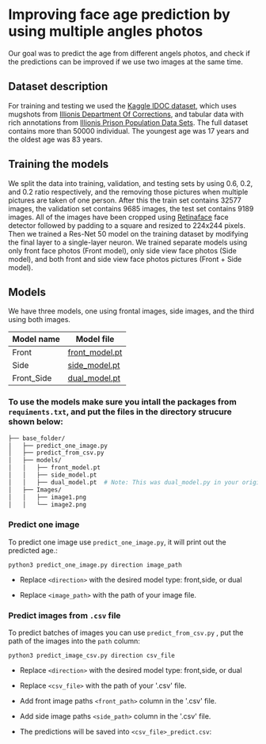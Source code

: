 # Improving face age prediction by using multiple angles photos 
 Our goal was to predict the age from different angels photos, and check if the predictions can be improved if we use two images at the same time.


## Dataset description

For training and testing we used the [Kaggle IDOC dataset](https://www.kaggle.com/datasets/davidjfisher/illinois-doc-labeled-faces-dataset), which uses mugshots from [Illionis Department Of Corrections](https://idoc.illinois.gov), and tabular data with rich annotations from [Illionis Prison Population Data Sets](https://idoc.illinois.gov/reportsandstatistics/populationdatasets.html). The full dataset contains more than 50000 individual. The youngest age was 17 years and the oldest age was 83 years.

## Training the models

We split the data into training, validation, and testing sets by using 0.6, 0.2, and 0.2 ratio respectively, and the removing those pictures when multiple pictures are taken of one person. After this the train set contains 32577 images, the validation set contains 9685 images, the test set contains 9189 images. All of the images have been cropped using [Retinaface](https://github.com/serengil/retinaface) face detector followed by padding to a square and resized to 224x244 pixels. Then we trained a Res-Net 50 model on the training dataset by modifying the final layer to a single-layer neuron. We trained separate models using only front face photos (Front model), only side view face photos (Side model), and both front and side view face photos pictures (Front + Side model).

 ## Models

 We have three models, one using frontal images, side images, and the third using both images.

|Model name|Model file|
|-----|-----|
|Front|[front_model.pt](https://drive.google.com/file/d/15mcCJbpumZR5yNyNnVAUV2o6DTb9POSZ/view?usp=sharing)|
|Side|[side_model.pt](https://drive.google.com/file/d/1BY-ulTGRKQighzvIsxqHGqYCH8SXWx5j/view?usp=sharing)|
|Front_Side|[dual_model.pt](https://drive.google.com/file/d/1UFaZDD4xH-SclFQUjdz368XHEb4CmdjC/view?usp=sharing)|

### To use the models make sure you intall the packages from `requiments.txt`, and put the files in the directory strucure shown below:
```bash
├── base_folder/
│   ├── predict_one_image.py
│   ├── predict_from_csv.py
│   ├── models/
│   │   ├── front_model.pt
│   │   ├── side_model.pt
│   │   ├── dual_model.pt  # Note: This was dual_model.py in your original. Corrected to .pt assuming it's a model file.
│   ├── Images/
│   │   ├── image1.png
│   │   └── image2.png

```
### Predict one image

To predict one image use `predict_one_image.py`, it will print out the predicted age.:
```
python3 predict_one_image.py direction image_path
```
* Replace `<direction>` with the desired model type: front,side, or dual

* Replace `<image_path>` with the path of your image file.

### Predict images from `.csv` file
To predict batches of images you can use `predict_from_csv.py` , put the path of the images into the ``path`` column:

```
python3 predict_image_csv.py direction csv_file
```
* Replace `<direction>` with the desired model type: front,side, or dual

* Replace `<csv_file>` with the path of your '.csv' file.
* Add front image paths `<front_path>` column in the '.csv' file.
* Add side image paths `<side_path>` column in the '.csv' file.
* The predictions will be saved into `<csv_file>_predict.csv`:


